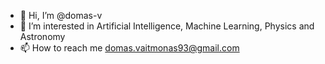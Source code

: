 - 👋 Hi, I’m @domas-v
- 👀 I’m interested in Artificial Intelligence, Machine Learning, Physics and Astronomy
- 📫 How to reach me domas.vaitmonas93@gmail.com

<!---
domas-v/domas-v is a ✨ special ✨ repository because its `README.md` (this file) appears on your GitHub profile.
You can click the Preview link to take a look at your changes.
--->
